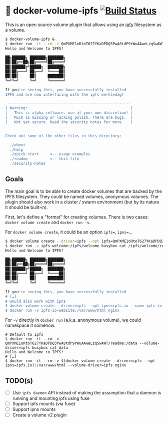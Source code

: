 # 🐳 docker-volume-ipfs [![Build Status](https://travis-ci.org/vdemeester/docker-volume-ipfs.svg?branch=master)](https://travis-ci.org/vdemeester/docker-volume-ipfs)

This is an open source volume plugin that allows using an
[ipfs](https://ipfs.io/) filesystem as a volume.

```bash
$ docker-volume-ipfs &
$ docker run -it --rm -v QmPXME1oRtoT627YKaDPDQ3PwA8tdP9rWuAAweLzqSwAWT/readme:/data --volume-driver=ipfs busybox cat data
Hello and Welcome to IPFS!

██╗██████╗ ███████╗███████╗
██║██╔══██╗██╔════╝██╔════╝
██║██████╔╝█████╗  ███████╗
██║██╔═══╝ ██╔══╝  ╚════██║
██║██║     ██║     ███████║
╚═╝╚═╝     ╚═╝     ╚══════╝

If you're seeing this, you have successfully installed
IPFS and are now interfacing with the ipfs merkledag!

 -------------------------------------------------------
| Warning:                                              |
|   This is alpha software. use at your own discretion! |
|   Much is missing or lacking polish. There are bugs.  |
|   Not yet secure. Read the security notes for more.   |
 -------------------------------------------------------

Check out some of the other files in this directory:

  ./about
  ./help
  ./quick-start     <-- usage examples
  ./readme          <-- this file
  ./security-notes
```

## Goals

The main goal is to be able to create docker volumes that are backed by the IPFS filesystem. They could be named volumes,
anonymous volumes. The plugin should also work in a cluster / swarm environment (but by its nature it should be built-in).

First, let's define a "format" for creating volumes. There is two cases: `docker volume create` and `docker run -v`.

For `docker volume create`, it could be an option `ipfs=`, `ipns=`...

```bash
$ docker volume create --driver=ipfs --opt ipfs=QmPXME1oRtoT627YKaDPDQ3PwA8tdP9rWuAAweLzqSwAWT --name ipfs-welcome
$ docker run -v ipfs-welcome:/ipfs/welcome busybox cat /ipfs/welcome/readme
Hello and Welcome to IPFS!

██╗██████╗ ███████╗███████╗
██║██╔══██╗██╔════╝██╔════╝
██║██████╔╝█████╗  ███████╗
██║██╔═══╝ ██╔══╝  ╚════██║
██║██║     ██║     ███████║
╚═╝╚═╝     ╚═╝     ╚══════╝

If you're seeing this, you have successfully installed
# […]
# would also work with ipns
$ docker volume create --driver=ipfs --opt ipns=ipfs.io --name ipfs-io-website
$ docker run -v ipfs-io-website:/var/www/html nginx
```

For `-v` directly in `docker run` (a.k.a. anonymous volume), we could namespace it somehow.

```
# Default to ipfs
$ docker run -it --rm -v QmPXME1oRtoT627YKaDPDQ3PwA8tdP9rWuAAweLzqSwAWT/readme:/data --volume-driver=ipfs busybox cat data
Hello and Welcome to IPFS!
# […]
$ docker run -it --rm -v $(docker volume create --driver=ipfs --opt ipns=ipfs.io):/var/www/html --volume-driver=ipfs nginx
```

## TODO(s)

- [ ] Use `ipfs daemon` API instead of making the assumption that a daemon is running and mounting ipfs using fuse
- [ ] Support ipfs mounts (via fuse)
- [ ] Support ipns mounts
- [ ] Create a volume v2 plugin